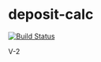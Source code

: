 # deposit-calc

[![Build Status](https://travis-ci.org/Munhama/deposit-calc.svg?branch=master)](https://travis-ci.org/Munhama/deposit-calc)

V-2

